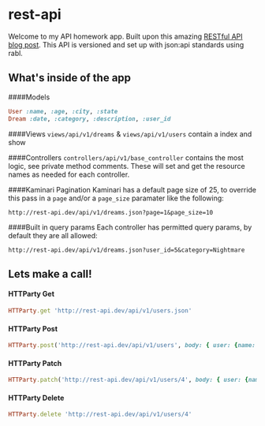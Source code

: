 rest-api
========

Welcome to my API homework app. Built upon this amazing [RESTful API blog post](https://codelation.com/blog/rails-restful-api-just-add-water). This API is versioned and set up with json:api standards using rabl.

What's inside of the app
--------
####Models
```ruby
User :name, :age, :city, :state
Dream :date, :category, :description, :user_id
```

####Views
`views/api/v1/dreams` & `views/api/v1/users` contain a index and show

####Controllers
`controllers/api/v1/base_controller` contains the most logic, see private method comments. These will set and get the resource names as needed for each controller.

####Kaminari Pagination
Kaminari has a default page size of 25, to override this pass in a `page` and/or a `page_size` paramater like the following:
```
http://rest-api.dev/api/v1/dreams.json?page=1&page_size=10
```

####Built in query params
Each controller has permitted query params, by default they are all allowed:
```
http://rest-api.dev/api/v1/dreams.json?user_id=5&category=Nightmare
```


Lets make a call!
--------
#### HTTParty Get
```ruby
HTTParty.get 'http://rest-api.dev/api/v1/users.json'
```

#### HTTParty Post
```ruby
HTTParty.post('http://rest-api.dev/api/v1/users', body: { user: {name: "Json", age: "22", city: "Plainsville", state: "NV"} })
```

#### HTTParty Patch
```ruby
HTTParty.patch('http://rest-api.dev/api/v1/users/4', body: { user: {name: "Jason"} })
```

#### HTTParty Delete
```ruby
HTTParty.delete 'http://rest-api.dev/api/v1/users/4'
```
